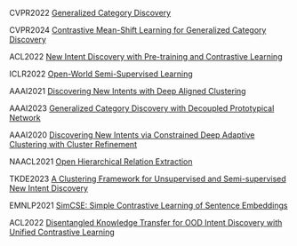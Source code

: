 CVPR2022 [Generalized Category Discovery](https://github.com/sgvaze/generalized-category-discovery)

CVPR2024 [Contrastive Mean-Shift Learning for Generalized Category Discovery](https://github.com/sua-choi/CMS)

ACL2022 [New Intent Discovery with Pre-training and Contrastive Learning](https://github.com/fanolabs/NID_ACLARR2022)

ICLR2022 [Open-World Semi-Supervised Learning](https://github.com/snap-stanford/orca)

AAAI2021 [Discovering New Intents with Deep Aligned Clustering](https://github.com/thuiar/DeepAligned-Clustering)

AAAI2023 [Generalized Category Discovery with Decoupled Prototypical Network](https://github.com/Lackel/DPN)

AAAI2020 [Discovering New Intents via Constrained Deep Adaptive Clustering with Cluster Refinement](https://github.com/thuiar/CDAC-plus)

NAACL2021 [Open Hierarchical Relation Extraction](https://github.com/thunlp/OHRE)

TKDE2023 [A Clustering Framework for Unsupervised and Semi-supervised New Intent Discovery](https://github.com/thuiar/TEXTOIR)

EMNLP2021 [SimCSE: Simple Contrastive Learning of Sentence Embeddings](https://github.com/princeton-nlp/SimCSE)

ACL2022 [Disentangled Knowledge Transfer for OOD Intent Discovery with Unified Contrastive Learning](https://github.com/myt517/DKT/blob/main)
